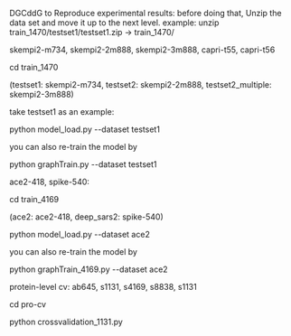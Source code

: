 DGCddG
to Reproduce experimental results: 
before doing that, Unzip the data set and move it up to the next level. example: unzip train_1470/testset1/testset1.zip -> train_1470/

skempi2-m734, skempi2-2m888, skempi2-3m888, capri-t55, capri-t56

cd train_1470

(testset1: skempi2-m734, testset2: skempi2-2m888, testset2_multiple: skempi2-3m888)

take testset1 as an example:

python model_load.py --dataset testset1

you can also re-train the model by

python graphTrain.py --dataset testset1

ace2-418, spike-540:

cd train_4169

(ace2: ace2-418, deep_sars2: spike-540)

python model_load.py --dataset ace2

you can also re-train the model by

python graphTrain_4169.py --dataset ace2

protein-level cv: ab645, s1131, s4169, s8838, s1131

cd pro-cv

python crossvalidation_1131.py
